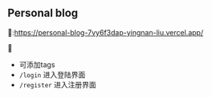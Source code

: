 ## Personal blog

🔗:https://personal-blog-7vy6f3dap-yingnan-liu.vercel.app/   

🌵 
- 可添加tags
- `/login` 进入登陆界面
- `/register` 进入注册界面


